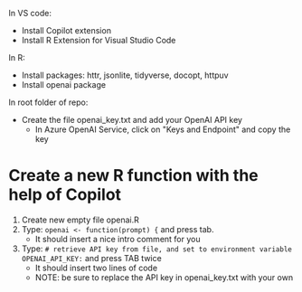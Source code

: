 In VS code:
- Install Copilot extension
- Install R Extension for Visual Studio Code

In R:
 - Install packages: httr, jsonlite, tidyverse, docopt, httpuv
 - Install openai package

 In root folder of repo:
  - Create the file openai_key.txt and add your OpenAI API key
    - In Azure OpenAI Service, click on "Keys and Endpoint" and copy the key

# Create a new R function with the help of Copilot

1. Create new empty file openai.R
2. Type: `openai <- function(prompt) {` and press tab.
   * It should insert a nice intro comment for you
3. Type: `# retrieve API key from file, and set to environment variable OPENAI_API_KEY:` and press TAB twice
   * It should insert two lines of code
   * NOTE: be sure to replace the API key in openai_key.txt with your own

